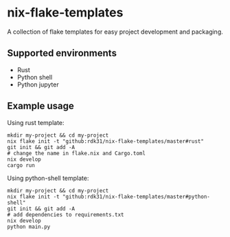 # nix-flake-templates

A collection of flake templates for easy project development and packaging.

## Supported environments

- Rust
- Python shell
- Python jupyter

## Example usage

Using rust template:

```
mkdir my-project && cd my-project
nix flake init -t "github:rdk31/nix-flake-templates/master#rust"
git init && git add -A
# change the name in flake.nix and Cargo.toml
nix develop
cargo run
```

Using python-shell template:

```
mkdir my-project && cd my-project
nix flake init -t "github:rdk31/nix-flake-templates/master#python-shell"
git init && git add -A
# add dependencies to requirements.txt
nix develop
python main.py
```
